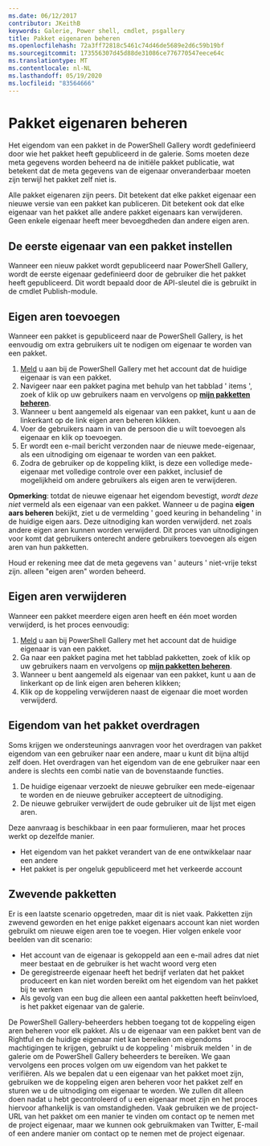 ```yaml
---
ms.date: 06/12/2017
contributor: JKeithB
keywords: Galerie, Power shell, cmdlet, psgallery
title: Pakket eigenaren beheren
ms.openlocfilehash: 72a3ff72818c5461c74d46de5689e2d6c59b19bf
ms.sourcegitcommit: 173556307d45d88de31086ce776770547eece64c
ms.translationtype: MT
ms.contentlocale: nl-NL
ms.lasthandoff: 05/19/2020
ms.locfileid: "83564666"
---
```

# <a name="managing-package-owners"></a>Pakket eigenaren beheren

Het eigendom van een pakket in de PowerShell Gallery wordt gedefinieerd door wie het pakket heeft gepubliceerd in de galerie.
Soms moeten deze meta gegevens worden beheerd na de initiële pakket publicatie, wat betekent dat de meta gegevens van de eigenaar onveranderbaar moeten zijn terwijl het pakket zelf niet is.

Alle pakket eigenaren zijn peers.
Dit betekent dat elke pakket eigenaar een nieuwe versie van een pakket kan publiceren. Dit betekent ook dat elke eigenaar van het pakket alle andere pakket eigenaars kan verwijderen.
Geen enkele eigenaar heeft meer bevoegdheden dan andere eigen aren.

## <a name="setting-a-packages-initial-owner"></a>De eerste eigenaar van een pakket instellen

Wanneer een nieuw pakket wordt gepubliceerd naar PowerShell Gallery, wordt de eerste eigenaar gedefinieerd door de gebruiker die het pakket heeft gepubliceerd. Dit wordt bepaald door de API-sleutel die is gebruikt in de cmdlet Publish-module.

## <a name="adding-owners"></a>Eigen aren toevoegen

Wanneer een pakket is gepubliceerd naar de PowerShell Gallery, is het eenvoudig om extra gebruikers uit te nodigen om eigenaar te worden van een pakket.

1. [Meld](https://powershellgallery.com/users/account/LogOn) u aan bij de PowerShell Gallery met het account dat de huidige eigenaar is van een pakket.
2. Navigeer naar een pakket pagina met behulp van het tabblad ' items ', zoek of klik op uw gebruikers naam en vervolgens op [**mijn pakketten beheren**](https://www.powershellgallery.com/account/Packages).
3. Wanneer u bent aangemeld als eigenaar van een pakket, kunt u aan de linkerkant op de link eigen aren beheren klikken.
4. Voer de gebruikers naam in van de persoon die u wilt toevoegen als eigenaar en klik op toevoegen.
5. Er wordt een e-mail bericht verzonden naar de nieuwe mede-eigenaar, als een uitnodiging om eigenaar te worden van een pakket.
6. Zodra de gebruiker op de koppeling klikt, is deze een volledige mede-eigenaar met volledige controle over een pakket, inclusief de mogelijkheid om andere gebruikers als eigen aren te verwijderen.

**Opmerking**: totdat de nieuwe eigenaar het eigendom bevestigt, *wordt deze niet* vermeld als een eigenaar van een pakket.
Wanneer u de pagina **eigen aars beheren** bekijkt, ziet u de vermelding ' goed keuring in behandeling ' in de huidige eigen aars.
Deze uitnodiging kan worden verwijderd. net zoals andere eigen aren kunnen worden verwijderd.
Dit proces van uitnodigingen voor komt dat gebruikers onterecht andere gebruikers toevoegen als eigen aren van hun pakketten.

Houd er rekening mee dat de meta gegevens van ' auteurs ' niet-vrije tekst zijn. alleen "eigen aren" worden beheerd.

## <a name="removing-owners"></a>Eigen aren verwijderen

Wanneer een pakket meerdere eigen aren heeft en één moet worden verwijderd, is het proces eenvoudig:

1. [Meld](https://powershellgallery.com/users/account/LogOn) u aan bij PowerShell Gallery met het account dat de huidige eigenaar is van een pakket.
2. Ga naar een pakket pagina met het tabblad pakketten, zoek of klik op uw gebruikers naam en vervolgens op [**mijn pakketten beheren**](https://www.powershellgallery.com/account/Packages).
3. Wanneer u bent aangemeld als eigenaar van een pakket, kunt u aan de linkerkant op de link eigen aren beheren klikken;
4. Klik op de koppeling verwijderen naast de eigenaar die moet worden verwijderd.

## <a name="transferring-package-ownership"></a>Eigendom van het pakket overdragen

Soms krijgen we ondersteunings aanvragen voor het overdragen van pakket eigendom van een gebruiker naar een andere, maar u kunt dit bijna altijd zelf doen.
Het overdragen van het eigendom van de ene gebruiker naar een andere is slechts een combi natie van de bovenstaande functies.

1. De huidige eigenaar verzoekt de nieuwe gebruiker een mede-eigenaar te worden en de nieuwe gebruiker accepteert de uitnodiging.
2. De nieuwe gebruiker verwijdert de oude gebruiker uit de lijst met eigen aren.

Deze aanvraag is beschikbaar in een paar formulieren, maar het proces werkt op dezelfde manier.

- Het eigendom van het pakket verandert van de ene ontwikkelaar naar een andere
- Het pakket is per ongeluk gepubliceerd met het verkeerde account

## <a name="orphaned-packages"></a>Zwevende pakketten

Er is een laatste scenario opgetreden, maar dit is niet vaak.
Pakketten zijn zwevend geworden en het enige pakket eigenaars account kan niet worden gebruikt om nieuwe eigen aren toe te voegen.
Hier volgen enkele voor beelden van dit scenario:

- Het account van de eigenaar is gekoppeld aan een e-mail adres dat niet meer bestaat en de gebruiker is het wacht woord verg eten
- De geregistreerde eigenaar heeft het bedrijf verlaten dat het pakket produceert en kan niet worden bereikt om het eigendom van het pakket bij te werken
- Als gevolg van een bug die alleen een aantal pakketten heeft beïnvloed, is het pakket eigenaar van de galerie.

De PowerShell Gallery-beheerders hebben toegang tot de koppeling eigen aren beheren voor elk pakket.
Als u de eigenaar van een pakket bent van de Rightful en de huidige eigenaar niet kan bereiken om eigendoms machtigingen te krijgen, gebruikt u de koppeling ' misbruik melden ' in de galerie om de PowerShell Gallery beheerders te bereiken.
We gaan vervolgens een proces volgen om uw eigendom van het pakket te verifiëren.
Als we bepalen dat u een eigenaar van het pakket moet zijn, gebruiken we de koppeling eigen aren beheren voor het pakket zelf en sturen we u de uitnodiging om eigenaar te worden.
We zullen dit alleen doen nadat u hebt gecontroleerd of u een eigenaar moet zijn en het proces hiervoor afhankelijk is van omstandigheden.
Vaak gebruiken we de project-URL van het pakket om een manier te vinden om contact op te nemen met de project eigenaar, maar we kunnen ook gebruikmaken van Twitter, E-mail of een andere manier om contact op te nemen met de project eigenaar.

